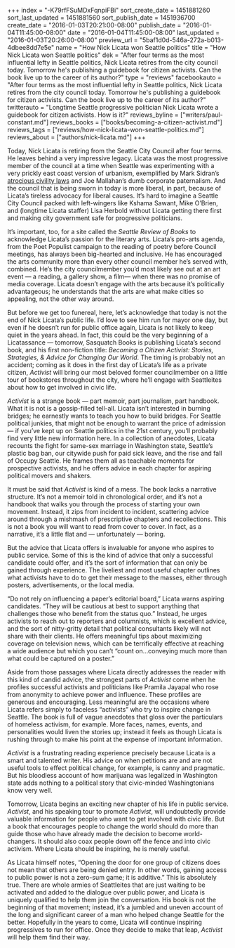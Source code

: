 +++
index = "-K79rfFSuMDxFqnpiFBi"
sort_create_date = 1451881260
sort_last_updated = 1451881560
sort_publish_date = 1451936700
create_date = "2016-01-03T20:21:00-08:00"
publish_date = "2016-01-04T11:45:00-08:00"
date = "2016-01-04T11:45:00-08:00"
last_updated = "2016-01-03T20:26:00-08:00"
preview_url = "5baf1d0d-546a-272a-b013-4dbee8dd7e5e"
name = "How Nick Licata won Seattle politics"
title = "How Nick Licata won Seattle politics"
dek = "After four terms as the most influential lefty in Seattle politics, Nick Licata retires from the city council today. Tomorrow he's publishing a guidebook for citizen activists. Can the book live up to the career of its author?"
type = "reviews"
facebookauto = "After four terms as the most influential lefty in Seattle politics, Nick Licata retires from the city council today. Tomorrow he's publishing a guidebook for citizen activists. Can the book live up to the career of its author?"
twitterauto = "Longtime Seattle progressive politician Nick Licata wrote a guidebook for citizen activists. How is it?"
reviews_byline = ["writers/paul-constant.md"]
reviews_books = ["books/becoming-a-citizen-activist.md"]
reviews_tags = ["reviews/how-nick-licata-won-seattle-politics.md"]
reviews_about = ["authors/nick-licata.md"]
+++

Today, Nick Licata is retiring from the Seattle City Council after four terms. He leaves behind a very impressive legacy. Licata was the most progressive member of the council at a time when Seattle was experimenting with a very prickly east coast version of urbanism, exemplified by Mark Sidran’s [atrocious civility laws](https://en.wikipedia.org/wiki/Mark_Sidran) and Joe Mallahan’s dumb corporate paternalism. And the council that is being sworn in today is more liberal, in part, because of Licata’s tireless advocacy for liberal causes. It’s hard to imagine a Seattle City Council packed with left-wingers like Kshama Sawant, Mike O’Brien, and (longtime Licata staffer) Lisa Herbold without Licata getting there first and making city government safe for progressive politicians.

It’s important, too, for a site called the *Seattle Review of Books* to acknowledge Licata’s passion for the literary arts. Licata’s pro-arts agenda, from the Poet Populist campaign to the reading of poetry before Council meetings, has always been big-hearted and inclusive. He has encouraged the arts community more than every other council member he’s served with, combined. He’s the city councilmember you’d most likely see out at an art event — a reading, a gallery show, a film— when there was no promise of media coverage. Licata doesn’t engage with the arts because it’s politically advantageous; he understands that the arts are what make cities so appealing, not the other way around.

But before we get too funereal, here, let’s acknowledge that today is not the end of Nick Licata’s public life. I’d love to see him run for mayor one day, but even if he doesn’t run for public office again, Licata is not likely to keep quiet in the years ahead. In fact, this could be the very beginning of a Licatassance — tomorrow, Sasquatch Books is publishing Licata’s second book, and his first non-fiction title: *Becoming a Citizen Activist: Stories, Strategies, & Advice for Changing Our World*. The timing is probably not an accident; coming as it does in the first day of Licata’s life as a private citizen, *Activist* will bring our most beloved former councilmember on a little tour of bookstores throughout the city, where he’ll engage with Seattleites about how to get involved in civic life.

<div class="break"></div>

*Activist* is a strange book — part memoir, part journalism, part handbook. What it is not is a gossip-filled tell-all. Licata isn’t interested in burning bridges; he earnestly wants to teach you how to build bridges. For Seattle political junkies, that might not be enough to warrant the price of admission — if you’ve kept up on Seattle politics in the 21st century, you’ll probably find very little new information here. In a collection of anecdotes, Licata recounts the fight for same-sex marriage in Washington state, Seattle’s plastic bag ban, our citywide push for paid sick leave, and the rise and fall of Occupy Seattle. He frames them all as teachable moments for prospective activists, and he offers advice in each chapter for aspiring political movers and shakers.

It must be said that *Activist* is kind of a mess. The book lacks a narrative structure. It’s not a memoir told in chronological order, and it’s not a handbook that walks you through the process of starting your own movement. Instead, it zips from incident to incident, scattering advice around through a mishmash of prescriptive chapters and recollections. This is not a book you will want to read from cover to cover. In fact, as a narrative, it’s a little flat and — unfortunately — boring.

But the advice that Licata offers is invaluable for anyone who aspires to public service. Some of this is the kind of advice that only a successful candidate could offer, and it’s the sort of information that can only be gained through experience. The liveliest and most useful chapter outlines what activists have to do to get their message to the masses, either through posters, advertisements, or the local media. 

“Do not rely on influencing a paper’s editorial board,” Licata warns aspiring candidates. “They will be cautious at best to support anything that challenges those who benefit from the status quo.” Instead, he urges activists to reach out to reporters and columnists, which is excellent advice, and the sort of nitty-gritty detail that political consultants likely will not share with their clients. He offers meaningful tips about maximizing coverage on television news, which can be terrifically effective at reaching a wide audience but which  you can’t “count on…conveying much more than what could be captured on a poster.”

Aside from those passages where Licata directly addresses the reader with this kind of candid advice, the strongest parts of *Activist* come when he profiles successful activists and politicians like Pramila Jayapal who rose from anonymity to achieve power and influence. These profiles are generous and encouraging. Less meaningful are the occasions where Licata refers simply to faceless “activists” who try to inspire change in Seattle. The book is full of vague anecdotes that gloss over the particulars of homeless activism, for example. More faces, names, events, and personalities would liven the stories up; instead it feels as though Licata is rushing through to make his point at the expense of important information.

*Activist* is a frustrating reading experience precisely because Licata is a smart and talented writer. His advice on when petitions are and are not useful tools to effect political change, for example, is canny and pragmatic. But his bloodless account of how marijuana was legalized in Washington state adds nothing to a political story that civic-minded Washingtonians know very well.

Tomorrow, Licata begins an exciting new chapter of his life in public service. *Activist*, and his speaking tour to promote *Activist*, will undoubtedly provide valuable information for people who want to get involved with civic life. But a book that encourages people to change the world should do more than guide those who have already made the decision to become world-changers. It should also coax people down off the fence and into civic activism. Where Licata should be inspiring, he is merely useful. 

As Licata himself notes, “Opening the door  for one group of citizens does not mean that others are being denied entry. In other words, gaining access to public power is not a zero-sum game; it is additive.” This is absolutely true. There are whole armies of Seattleites that are just waiting to be activated and added to the dialogue over public power, and Licata is uniquely qualified to help them join the conversation. His book is not the beginning of that movement; instead, it’s a jumbled and uneven account of the long and significant career of a man who helped change Seattle for the better. Hopefully in the years to come, Licata will continue inspiring progressives to run for office. Once they decide to make that leap, *Activist* will help them find their way.